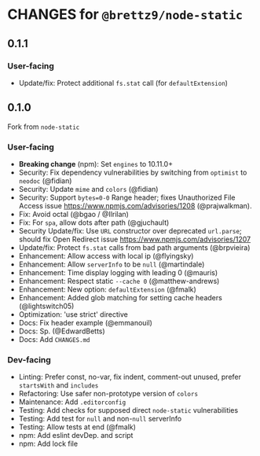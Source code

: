 # CHANGES for `@brettz9/node-static`

## 0.1.1

### User-facing

- Update/fix: Protect additional `fs.stat` call (for `defaultExtension`)

## 0.1.0

Fork from `node-static`

### User-facing

- **Breaking change** (npm): Set `engines` to 10.11.0+
- Security: Fix dependency vulnerabilities by switching from `optimist` to
    `neodoc` (@fidian)
- Security: Update `mime` and `colors` (@fidian)
- Security: Support `bytes=0-0` Range header; fixes
    Unauthorized File Access issue <https://www.npmjs.com/advisories/1208>
    (@prajwalkman).
- Fix: Avoid octal (@bgao / @Ilrilan)
- Fix: For `spa`, allow dots after path (@gjuchault)
- Security Update/fix: Use `URL` constructor over deprecated `url.parse`;
    should fix Open Redirect issue <https://www.npmjs.com/advisories/1207>
- Update/fix: Protect `fs.stat` calls from bad path arguments (@brpvieira)
- Enhancement: Allow access with local ip (@flyingsky)
- Enhancement: Allow `serverInfo` to be `null` (@martindale)
- Enhancement: Time display logging with leading 0 (@mauris)
- Enhancement: Respect static `--cache 0` (@matthew-andrews)
- Enhancement: New option: `defaultExtension` (@fmalk)
- Enhancement: Added glob matching for setting cache headers (@lightswitch05)
- Optimization: 'use strict' directive
- Docs: Fix header example (@emmanouil)
- Docs: Sp. (@EdwardBetts)
- Docs: Add `CHANGES.md`

### Dev-facing

- Linting: Prefer const, no-var, fix indent, comment-out unused,
    prefer `startsWith` and `includes`
- Refactoring: Use safer non-prototype version of `colors`
- Maintenance: Add `.editorconfig`
- Testing: Add checks for supposed direct `node-static` vulnerabilities
- Testing: Add test for `null` and non-`null` serverInfo
- Testing: Allow tests at end (@fmalk)
- npm: Add eslint devDep. and script
- npm: Add lock file
